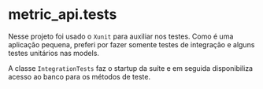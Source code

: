 # metric_api.tests

Nesse projeto foi usado o `Xunit` para auxiliar nos testes. Como é uma aplicação pequena, preferi por fazer somente testes de integração e alguns testes unitários nas models.

A classe `IntegrationTests` faz o startup da suíte e em seguida disponibiliza acesso ao banco para os métodos de teste.